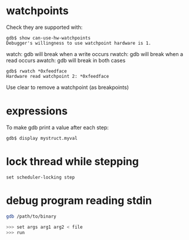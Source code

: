 # watchpoints

Check they are supported with:

```
gdb$ show can-use-hw-watchpoints
Debugger's willingness to use watchpoint hardware is 1.
```

watch: gdb will break when a write occurs
rwatch: gdb will break when a read occurs
awatch: gdb will break in both cases

```
gdb$ rwatch *0xfeedface
Hardware read watchpoint 2: *0xfeedface
```

Use clear to remove a watchpoint (as breakpoints)


# expressions

To make gdb print a value after each step:

```
gdb$ display mystruct.myval
```


# lock thread while stepping

```
set scheduler-locking step
```


# debug program reading stdin

```sh
gdb /path/to/binary

>>> set args arg1 arg2 < file
>>> run

```
